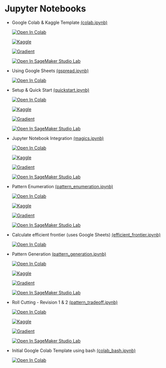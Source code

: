 # Jupyter Notebooks

- Google Colab & Kaggle Template [(colab.ipynb)](https://github.com/ampl/amplpy/blob/master/notebooks/colab.ipynb)

    [![Open In Colab](https://colab.research.google.com/assets/colab-badge.svg)](https://colab.research.google.com/github/ampl/amplpy/blob/master/notebooks/colab.ipynb)
    
    [![Kaggle](https://kaggle.com/static/images/open-in-kaggle.svg)](https://kaggle.com/kernels/welcome?src=https://github.com/ampl/amplpy/blob/master/notebooks/colab.ipynb)
    
    [![Gradient](https://assets.paperspace.io/img/gradient-badge.svg)](https://console.paperspace.com/github/ampl/amplpy/blob/master/notebooks/colab.ipynb)
    
    [![Open In SageMaker Studio Lab](https://studiolab.sagemaker.aws/studiolab.svg)](https://studiolab.sagemaker.aws/import/github/ampl/amplpy/blob/master/notebooks/colab.ipynb)

- Using Google Sheets [(gspread.ipynb)](https://github.com/ampl/amplpy/blob/master/notebooks/gspread.ipynb)

    [![Open In Colab](https://colab.research.google.com/assets/colab-badge.svg)](https://colab.research.google.com/github/ampl/amplpy/blob/master/notebooks/gspread.ipynb)

- Setup & Quick Start [(quickstart.ipynb)](https://github.com/ampl/amplpy/blob/master/notebooks/quickstart.ipynb)
    
    [![Open In Colab](https://colab.research.google.com/assets/colab-badge.svg)](https://colab.research.google.com/github/ampl/amplpy/blob/master/notebooks/quickstart.ipynb)
    
    [![Kaggle](https://kaggle.com/static/images/open-in-kaggle.svg)](https://kaggle.com/kernels/welcome?src=https://github.com/ampl/amplpy/blob/master/notebooks/quickstart.ipynb)
    
    [![Gradient](https://assets.paperspace.io/img/gradient-badge.svg)](https://console.paperspace.com/github/ampl/amplpy/blob/master/notebooks/quickstart.ipynb)
    
    [![Open In SageMaker Studio Lab](https://studiolab.sagemaker.aws/studiolab.svg)](https://studiolab.sagemaker.aws/import/github/ampl/amplpy/blob/master/notebooks/quickstart.ipynb)

- Jupyter Notebook Integration [(magics.ipynb)](https://github.com/ampl/amplpy/blob/master/notebooks/magics.ipynb)

     [![Open In Colab](https://colab.research.google.com/assets/colab-badge.svg)](https://colab.research.google.com/github/ampl/amplpy/blob/master/notebooks/magics.ipynb)
     
     [![Kaggle](https://kaggle.com/static/images/open-in-kaggle.svg)](https://kaggle.com/kernels/welcome?src=https://github.com/ampl/amplpy/blob/master/notebooks/magics.ipynb)
    
    [![Gradient](https://assets.paperspace.io/img/gradient-badge.svg)](https://console.paperspace.com/github/ampl/amplpy/blob/master/notebooks/magics.ipynb)
    
    [![Open In SageMaker Studio Lab](https://studiolab.sagemaker.aws/studiolab.svg)](https://studiolab.sagemaker.aws/import/github/ampl/amplpy/blob/master/notebooks/magics.ipynb)

- Pattern Enumeration [(pattern_enumeration.ipynb)](https://github.com/ampl/amplpy/blob/master/notebooks/pattern_enumeration.ipynb)

     [![Open In Colab](https://colab.research.google.com/assets/colab-badge.svg)](https://colab.research.google.com/github/ampl/amplpy/blob/master/notebooks/pattern_enumeration.ipynb)
     
     [![Kaggle](https://kaggle.com/static/images/open-in-kaggle.svg)](https://kaggle.com/kernels/welcome?src=https://github.com/ampl/amplpy/blob/master/notebooks/pattern_enumeration.ipynb)
    
    [![Gradient](https://assets.paperspace.io/img/gradient-badge.svg)](https://console.paperspace.com/github/ampl/amplpy/blob/master/notebooks/pattern_enumeration.ipynb)
    
    [![Open In SageMaker Studio Lab](https://studiolab.sagemaker.aws/studiolab.svg)](https://studiolab.sagemaker.aws/import/github/ampl/amplpy/blob/master/notebooks/pattern_enumeration.ipynb)
    
- Calculate efficient frontier (uses Google Sheets) [(efficient_frontier.ipynb)](https://github.com/ampl/amplpy/blob/master/notebooks/efficient_frontier.ipynb)

    [![Open In Colab](https://colab.research.google.com/assets/colab-badge.svg)](https://colab.research.google.com/github/ampl/amplpy/blob/master/notebooks/efficient_frontier.ipynb)

- Pattern Generation [(pattern_generation.ipynb)](https://github.com/ampl/amplpy/blob/master/notebooks/pattern_generation.ipynb)

     [![Open In Colab](https://colab.research.google.com/assets/colab-badge.svg)](https://colab.research.google.com/github/ampl/amplpy/blob/master/notebooks/pattern_generation.ipynb)
     
     [![Kaggle](https://kaggle.com/static/images/open-in-kaggle.svg)](https://kaggle.com/kernels/welcome?src=https://github.com/ampl/amplpy/blob/master/notebooks/pattern_generation.ipynb)
    
    [![Gradient](https://assets.paperspace.io/img/gradient-badge.svg)](https://console.paperspace.com/github/ampl/amplpy/blob/master/notebooks/pattern_generation.ipynb)
    
    [![Open In SageMaker Studio Lab](https://studiolab.sagemaker.aws/studiolab.svg)](https://studiolab.sagemaker.aws/import/github/ampl/amplpy/blob/master/notebooks/pattern_generation.ipynb)

- Roll Cutting - Revision 1 & 2 [(pattern_tradeoff.ipynb)](https://github.com/ampl/amplpy/blob/master/notebooks/pattern_tradeoff.ipynb)

     [![Open In Colab](https://colab.research.google.com/assets/colab-badge.svg)](https://colab.research.google.com/github/ampl/amplpy/blob/master/notebooks/pattern_tradeoff.ipynb)
     
     [![Kaggle](https://kaggle.com/static/images/open-in-kaggle.svg)](https://kaggle.com/kernels/welcome?src=https://github.com/ampl/amplpy/blob/master/notebooks/pattern_tradeoff.ipynb)
    
    [![Gradient](https://assets.paperspace.io/img/gradient-badge.svg)](https://console.paperspace.com/github/ampl/amplpy/blob/master/notebooks/pattern_tradeoff.ipynb)
    
    [![Open In SageMaker Studio Lab](https://studiolab.sagemaker.aws/studiolab.svg)](https://studiolab.sagemaker.aws/import/github/ampl/amplpy/blob/master/notebooks/pattern_tradeoff.ipynb)

- Initial Google Colab Template using bash [(colab_bash.ipynb)](https://github.com/ampl/amplpy/blob/master/notebooks/colab_bash.ipynb)

    [![Open In Colab](https://colab.research.google.com/assets/colab-badge.svg)](https://colab.research.google.com/github/ampl/amplpy/blob/master/notebooks/colab_bash.ipynb)

